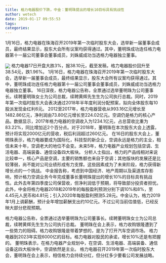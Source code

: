 ```yaml
---
title: 格力电器股价下跌，中金：董明珠提出的增长10目标具有挑战性
author: wetech
date: 2019-01-17 09:55:53
tags: 
categories: 
---
```

1月16日，格力电器在珠海召开2019年第一次临时股东大会，选举新一届董事会成员，最终结果显示，股东大会所有议案均获得通过。其中，董明珠成功连任格力电器第十一届公司董事会董事成员，刘姝威成功当选格力电器独立董事。
<!-- more -->
<img align="center" border="0" src="https://imgcdn.yicai.com/uppics/images/2019/01/a0bfa42d45d4706f0b4b62feb7f4962e.jpg" />
格力电器17日开盘大跌3%，报38.10元，截至发稿，格力电器股价回升至38.54元，跌1.96%。
1月16日，格力电器在珠海召开2019年第一次临时股东大会，选举新一届董事会成员，最终结果显示，股东大会所有议案均获得通过。其中，董明珠成功连任格力电器第十一届公司董事会董事成员，刘姝威成功当选格力电器独立董事。
16日深夜，格力电器公告称，全票通过选举董明珠为公司董事长。续聘董明珠女士为公司总裁，续聘黄辉先生生为公司执行总裁。同时，2019年第一次临时股东大会表决通过2018年半年度利润分配预案，拟向全体股东每10股派发现金红利6元。
2012至2017年，格力电器营收从993.16亿元增长至1482.86亿元，净利润由73.80亿元增长至224.02亿元。空调仍是格力的核心产品。数据显示，2017年格力电器的空调收入为1234.1亿元，占总营收比重为83.22%，同比增加近2个百分点。对于2018年，董明珠在本次股东大会上透露，预计将实现2000亿元的营收，税后利润超过260亿元。
在16日的股东大会上，董明珠表示，格力电器要成为国际化，科技型的新企业，空调永远是格力的主业，相信未来十年，空调老大的地位不会变。未来5年，格力电器产业规划包括空调、生活电器、高端装备、通信设备四大板块。
分析人士指出，格力的产品线相对来说比较单一，核心产品是空调，主要的销售额也来自于空调；其他版块的发展还是比较薄弱，尚不能对公司业绩形成有力支撑。这些因素成为了未来阶段，格力获得新增长点的一个挑战。
中金报告称，考虑到中国经济、地产周期以及渠道库存影响，预计格力空调业务今年完成董事长董明珠提出的增长10%的目标具有挑战性。此外去年第四季度公司保营收，但净利润低于预期，将导致部分投资者担忧。
此外，中金将格力电器2018和2019年的每股盈利预测分别下调10%和8%，至4.45元人民币和4.81元；引入2020年每股盈利预测5.28元。中金认为，格力2019年1月上调薪酬，预计全年增加薪酬支出约10亿元。不过公司当前估值低，已经反映大部分悲观预期。
 
 
 
格力电器公告称，全票通过选举董明珠为公司董事长。续聘董明珠女士为公司总裁，续聘黄辉先生生为公司执行总裁。
董明珠在会上表示，格力收购银隆遭到了一些势力的阻碍。格力收购银隆是带着梦想的，是为了打开汽车空调市场。
格力电器到2023年实现6000亿的目标。格力电器对股民的承诺，增长10%还是有把握的。
董明珠表示，在格力电器产业规划中，在空调、生活电器、高端装备、通信设备这四大板块中，空调依然是主业。
格力电器召开2019年第一次临时股东大会，董明珠在会上表示，相信格力会持续分红，但分红多少要看公司发展战略。
